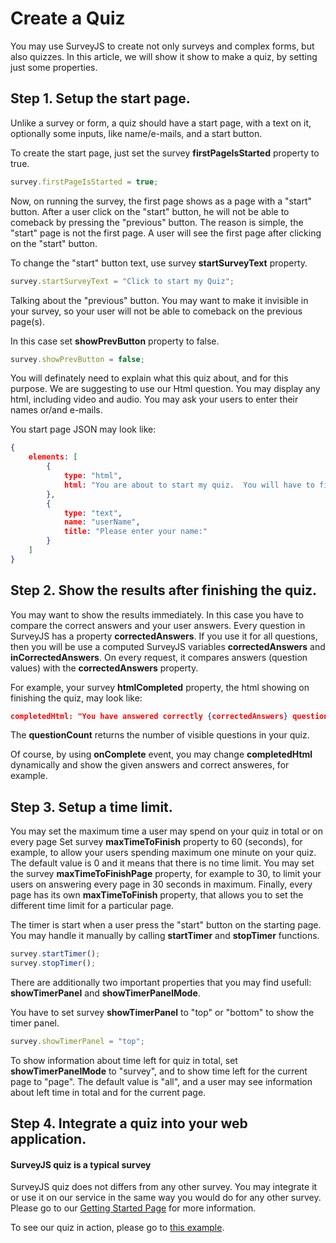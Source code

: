 # Create a Quiz

You may use SurveyJS to create not only surveys and complex forms, but also quizzes. In this article, we will show it show to make a quiz, by setting just some properties.

## Step 1. Setup the start page.

Unlike a survey or form, a quiz should have a start page, with a text on it, optionally some inputs, like name/e-mails, and a start button. 

To create the start page, just set the survey **firstPageIsStarted** property to true.

```javascript
survey.firstPageIsStarted = true;
```

Now, on running the survey, the first page shows as a page with a "start" button. After a user click on the "start" button, he will not be able to comeback by pressing the "previous" button. 
The reason is simple, the "start" page is not the first page. A user will see the first page after clicking on the "start" button. 

To change the "start" button text, use survey **startSurveyText** property.

```javascript
survey.startSurveyText = "Click to start my Quiz";
```

Talking about the "previous" button. You may want to make it invisible in your survey, so your user will not be able to comeback on the previous page(s). 

In this case set **showPrevButton** property to false.

```javascript
survey.showPrevButton = false;
```

You will definately need to explain what this quiz about, and for this purpose. We are suggesting to use our Html question. You may display any html, including video and audio. 
You may ask your users to enter their names or/and e-mails. 

You start page JSON may look like:

```json
{
    elements: [
        {
            type: "html",
            html: "You are about to start my quiz.  You will have to finish it in a short time. Please be ready to answer 10 questions in 2 minutes after clicking the start button."
        },
        {
            type: "text",
            name: "userName",
            title: "Please enter your name:"
        }
    ]
}
```

## Step 2. Show the results after finishing the quiz.

You may want to show the results immediately. In this case you have to compare the correct answers and your user answers.
Every question in SurveyJS has a property **correctedAnswers**. If you use it for all questions, then you will be use a computed SurveyJS variables **correctedAnswers** and **inCorrectedAnswers**. On every request, it compares answers (question values) with the **correctedAnswers** property. 

For example, your survey **htmlCompleted** property, the html showing on finishing the quiz, may look like:

```json
completedHtml: "You have answered correctly {correctedAnswers} questions from {questionCount}."
```

The **questionCount** returns the number of visible questions in your quiz. 

Of course, by using **onComplete** event, you may change **completedHtml** dynamically and show the given answers and correct answeres, for example.

## Step 3. Setup a time limit.

You may set the maximum time a user may spend on your quiz in total or on every page
Set survey **maxTimeToFinish** property to 60 (seconds), for example, to allow your users spending maximum one minute on your quiz. The default value is 0 and it means that there is no time limit. 
You may set the survey **maxTimeToFinishPage** property, for example to 30, to limit your users on answering every page in 30 seconds in maximum. 
Finally, every page has its own **maxTimeToFinish** property, that allows you to set the different time limit for a particular page. 

The timer is start when a user press the "start" button on the starting page. You may handle it manually by calling **startTimer** and **stopTimer** functions.

```javascript
survey.startTimer();
survey.stopTimer();
```

There are additionally two important properties that you may find usefull: **showTimerPanel** and **showTimerPanelMode**. 

You have to set survey **showTimerPanel** to "top" or "bottom" to show the timer panel.

```javascript
survey.showTimerPanel = "top";
```

To show information about time left for quiz in total, set **showTimerPanelMode** to "survey", and to show time left for the current page to "page". 
The default value is "all", and a user may see information about left time in total and for the current page.

## Step 4. Integrate a quiz into your web application.

#### SurveyJS quiz is a typical survey
SurveyJS quiz does not differs from any other survey. You may integrate it or use it on our service in the same way you would do for any other survey. 
Please go to our [Getting Started Page](https://surveyjs.io/Documentation/Library/?id=Add-Survey-into-your-Web-Page) for more information. 

To see our quiz in action, please go to [this example](https://surveyjs.io/Examples/Library/?id=survey-quiz).
